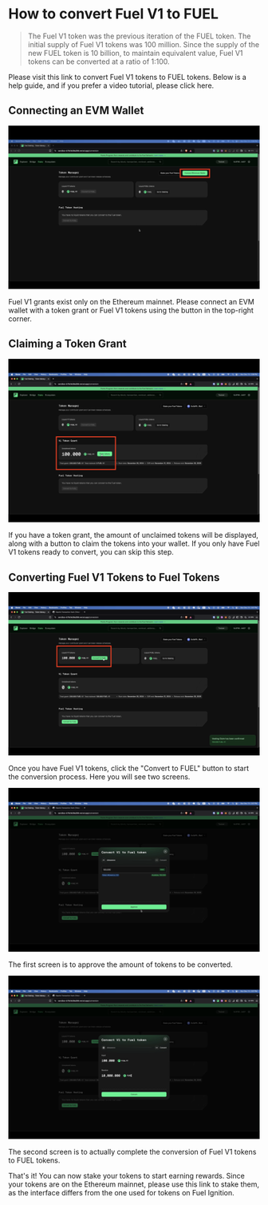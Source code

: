 # How to convert Fuel V1 to FUEL

> The Fuel V1 token was the previous iteration of the FUEL token. The initial supply of Fuel V1 tokens was 100 million. Since the supply of the new FUEL token is 10 billion, to maintain equivalent value, Fuel V1 tokens can be converted at a ratio of 1:100.

<!-- TODO: add link -->
Please visit this link to convert Fuel V1 tokens to FUEL tokens. Below is a help guide, and if you prefer a video tutorial, please click here.

## Connecting an EVM Wallet

![Connect EVM Wallet](https://raw.githubusercontent.com/FuelLabs/fuel-token-overview/fa910a1ff3876a4577ce8879529303c155d7395e/assets/how-to-convert-fuelv1/1-connect-evm-wallet.png)

Fuel V1 grants exist only on the Ethereum mainnet. Please connect an EVM wallet with a token grant or Fuel V1 tokens using the button in the top-right corner.

## Claiming a Token Grant

![Claim Token Grant](https://raw.githubusercontent.com/FuelLabs/fuel-token-overview/fa910a1ff3876a4577ce8879529303c155d7395e/assets/how-to-convert-fuelv1/2-claim-token-grant.png)

If you have a token grant, the amount of unclaimed tokens will be displayed, along with a button to claim the tokens into your wallet. If you only have Fuel V1 tokens ready to convert, you can skip this step.

## Converting Fuel V1 Tokens to Fuel Tokens

![Convert To FUEL](https://raw.githubusercontent.com/FuelLabs/fuel-token-overview/fa910a1ff3876a4577ce8879529303c155d7395e/assets/how-to-convert-fuelv1/3-convert-to-fuel.png)

Once you have Fuel V1 tokens, click the "Convert to FUEL" button to start the conversion process. Here you will see two screens.

![Approve Amount](https://raw.githubusercontent.com/FuelLabs/fuel-token-overview/fa910a1ff3876a4577ce8879529303c155d7395e/assets/how-to-convert-fuelv1/4-approve-amount.png)

The first screen is to approve the amount of tokens to be converted.

![Confirm Conversion](https://raw.githubusercontent.com/FuelLabs/fuel-token-overview/fa910a1ff3876a4577ce8879529303c155d7395e/assets/how-to-convert-fuelv1/5-confirm-conversion.png)

The second screen is to actually complete the conversion of Fuel V1 tokens to FUEL tokens.

<!-- TODO: add link -->
That's it! You can now stake your tokens to start earning rewards. Since your tokens are on the Ethereum mainnet, please use this link to stake them, as the interface differs from the one used for tokens on Fuel Ignition.
